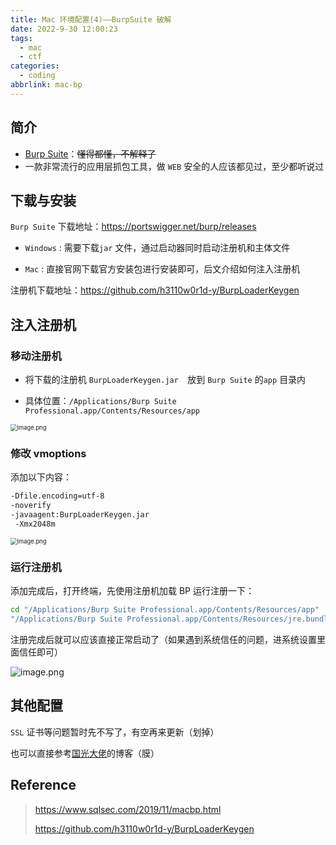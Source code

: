 ```yaml
---
title: Mac 环境配置(4)——BurpSuite 破解
date: 2022-9-30 12:00:23
tags:
  - mac
  - ctf
categories:
  - coding
abbrlink: mac-bp
---
```




## 简介

* [Burp Suite](https://portswigger.net/burp)：~~懂得都懂，不解释了~~
* 一款非常流行的应用层抓包工具，做 `WEB` 安全的人应该都见过，至少都听说过



## 下载与安装

`Burp Suite` 下载地址：https://portswigger.net/burp/releases

* `Windows` : 需要下载`jar` 文件，通过启动器同时启动注册机和主体文件

* `Mac` : 直接官网下载官方安装包进行安装即可，后文介绍如何注入注册机

注册机下载地址：https://github.com/h3110w0r1d-y/BurpLoaderKeygen



## 注入注册机

### 移动注册机

* 将下载的注册机 `BurpLoaderKeygen.jar  `放到 `Burp Suite` 的`app` 目录内

* 具体位置：`/Applications/Burp Suite Professional.app/Contents/Resources/app`

<img src="https://s3.xiabee.cn/pic/weibo-backup/0084b03xgy1h7huy5a9qkj31s60um7lh.jpg" alt="image.png" style="zoom:67%;" />



### 修改 vmoptions

添加以下内容：

```bash
-Dfile.encoding=utf-8
-noverify
-javaagent:BurpLoaderKeygen.jar
 -Xmx2048m
```

<img src="https://s3.xiabee.cn/pic/weibo-backup/0084b03xgy1h7hv0cy0spj312c0o0tye.jpg" alt="image.png" style="zoom:67%;" />



### 运行注册机

添加完成后，打开终端，先使用注册机加载 BP 运行注册一下：

```bash
cd "/Applications/Burp Suite Professional.app/Contents/Resources/app"
"/Applications/Burp Suite Professional.app/Contents/Resources/jre.bundle/Contents/Home/bin/java" -jar BurpLoaderKeygen.jar
```



注册完成后就可以应该直接正常启动了（如果遇到系统信任的问题，进系统设置里面信任即可）

![image.png](https://s3.xiabee.cn/pic/weibo-backup/0084b03xgy1h7hv6v7wdkj312y0ac439.jpg)



## 其他配置

`SSL` 证书等问题暂时先不写了，有空再来更新（划掉）

也可以直接参考[国光大佬](https://www.sqlsec.com/2019/11/macbp.html#Firefox-Dev)的博客（膜）



## Reference

> https://www.sqlsec.com/2019/11/macbp.html
>
> https://github.com/h3110w0r1d-y/BurpLoaderKeygen
